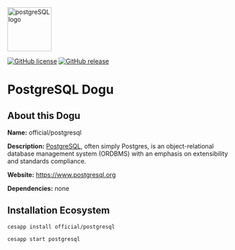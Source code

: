 <img src="https://cloudogu.com/images/dogus/postgresql.png" alt="postgreSQL logo" height="100px">


[![GitHub license](https://img.shields.io/github/license/cloudogu/sonar.svg)](https://github.com/cloudogu/postgresql/blob/master/LICENSE)
[![GitHub release](https://img.shields.io/github/release/cloudogu/sonar.svg)](https://github.com/cloudogu/postgresql/releases)

# PostgreSQL Dogu

## About this Dogu

**Name:** official/postgresql

**Description:** [PostgreSQL](https://en.wikipedia.org/wiki/PostgreSQL), often simply Postgres, is an object-relational database management system (ORDBMS) with an emphasis on extensibility and standards compliance.

**Website:** https://www.postgresql.org

**Dependencies:** none

## Installation Ecosystem
```
cesapp install official/postgresql

cesapp start postgresql
```
